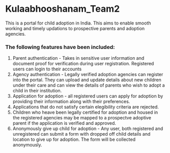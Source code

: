 # Kulaabhooshanam_Team2
This is a portal for child adoption in India. This aims to enable smooth working and timely updations to prospective parents and adoption agencies.
### The following features have been included:
  1) Parent authentication - Takes in sensitive user information and document proof for verification during user registration. Registered users can login to their accounts
  2) Agency authentication - Legally verified adoption agencies can register into the portal. They can upload and update details about new children under their care and can view the details of parents who wish to adopt a child in their institution.
  3) Application for adoption - all registered users can apply for adoption by providing their information along with their preferences.
  4) Applications that do not satisfy certain elegibility criteria are rejected.
  5) Children who heave been legally certified for adoption and housed in the registered agencies may be mapped to a prospectve adoptive parent if the application is verified and approved.
  6) Anonymously give up child for adoption - Any user, both registered and unregistered can submit a form with dropped off child details and location to give up for adoption. The form will be collected anonymously.
